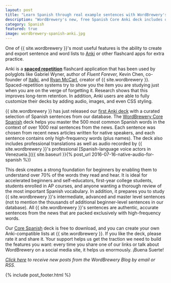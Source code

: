 ```yaml
---
layout: post
title: "Learn Spanish through real example sentences with WordBrewery's Spanish Core Anki deck"
description: "WordBrewery's new, free Spanish Core Anki deck includes over 1000 real Spanish sentences from the news, each packed with high-frequency words, professionally translated, and paired with native-speaker audio."
category: Spanish
featured: true
image: wordbrewery-spanish-anki.jpg
---
```


One of {{ site.wordbrewery }}'s most useful features is the ability to create and export sentence and word lists to [Anki](http://ankiweb.net) or other flashcard apps for  extra practice.

Anki is a **[spaced repetition](https://en.wikipedia.org/wiki/Spaced_repetition)**  flashcard application that has been
used by polyglots like Gabriel Wyner, author of *Fluent Forever,* Kevin Chen, co-founder of [Italki](http://italki.com), and
[Ryan McCarl](http://ryanmccarl.com), creator of {{ site.wordbrewery }}. Spaced-repetition systems try to show you the
item you are studying just when you are on the verge of forgetting it. Research shows that this improves long-term
retention. In addition, Anki users are able to fully customize their decks by adding audio, images, and even CSS styling.

{{ site.wordbrewery }} has just released our [first Anki deck](https://ankiweb.net/shared/info/2106258716) with a
curated selection of Spanish sentences from our database. The
[WordBrewery Core Spanish](https://ankiweb.net/shared/info/2106258716) deck helps you master the 500 most common Spanish
words in the context of over 1000 real sentences from the news. Each sentence was chosen from recent news articles
written for native speakers, and each sentence contains only high-frequency words (plus names). The deck also includes
professional translations as well as audio recorded by {{ site.wordbrewery }}'s professional
[Spanish-language voice actors in Venezuela.]({{ site.baseurl }}{% post_url 2016-07-16-native-audio-for-spanish %})

This desk creates a strong foundation for beginners by enabling them to understand over 70% of the words they read and
hear. It is ideal for accelerated beginners and self-educators, first-year college students, students enrolled in AP
courses, and anyone wanting a thorough review of the most important Spanish vocabulary. In addition, it prepares you to
study {{ site.wordbrewery }}'s intermediate, advanced and master level sentences (not to mention the thousands of additional
beginner-level sentences in our database). All {{ site.wordbrewery }}'s sentences are authentic, accurate sentences from
the news that are packed exclusively with high-frequency words.

Our [Core Spanish]( https://ankiweb.net/shared/info/2106258716) deck is free to download, and you can create your own
Anki-compatible lists at {{ site.wordbrewery }}. If you like the deck, please rate it and share it. Your support helps
us get the traction we need to build the features you want: every time you share one of our links or talk about
WordBrewery on a social media site, it helps us enormously. ¡Buena Suerte!

*[Click here](http://feeds.feedburner.com/LanguageUntapped) to receive new posts from the WordBrewery Blog by email or RSS.*

{% include post_footer.html %}